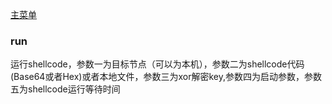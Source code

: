 [主菜单](./cli.md)

### run        
运行shellcode，参数一为目标节点（可以为本机），参数二为shellcode代码(Base64或者Hex)或者本地文件，参数三为xor解密key,参数四为启动参数，参数五为shellcode运行等待时间
